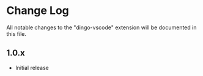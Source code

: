 # Change Log

All notable changes to the "dingo-vscode" extension will be documented in this file.

## 1.0.x

- Initial release
